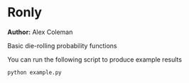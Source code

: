 # Ronly

**Author:** Alex Coleman

Basic die-rolling probability functions

You can run the following script to produce example results

```bash
python example.py
```
